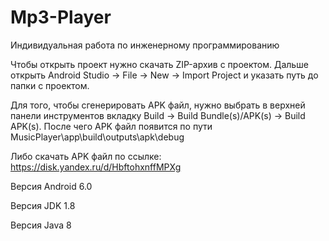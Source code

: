 # Mp3-Player
Индивидуальная работа по инженерному программированию

Чтобы открыть проект нужно скачать ZIP-архив с проектом. Дальше открыть Android Studio -> File -> New -> Import Project и указать путь до папки с проектом.

Для того, чтобы сгенерировать APK файл, нужно выбрать в верхней панели инструментов вкладку Build -> Build Bundle(s)/APK(s) -> Build APK(s). После чего APK файл появится по пути MusicPlayer\app\build\outputs\apk\debug

Либо скачать APK файл по ссылке: https://disk.yandex.ru/d/HbftohxnffMPXg

Версия Android 6.0

Версия JDK 1.8

Версия Java 8
